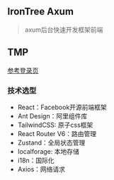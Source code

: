 ## IronTree Axum

> axum后台快速开发框架前端

## TMP

[参考登录页](https://dribbble.com/shots/5521904/attachments/5521904-Education-Course-Registration?mode=media)

### 技术选型

- React：Facebook开源前端框架
- Ant Design：阿里组件库
- TailwindCSS: 原子css框架
- React Router V6：路由管理
- Zustand：全局状态管理
- localforage: 本地存储
- i18n：国际化
- Axios：网络请求

